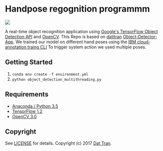 # Handpose regognition programmm

![](https://i.imgur.com/gDYoqN2.jpg)

A real-time object recognition application using [Google's TensorFlow Object Detection API](https://github.com/tensorflow/models/tree/master/research/object_detection) and [OpenCV](http://opencv.org/).
This Repo is based on [datitran](https://github.com/datitran) [Object-Detector-App](https://github.com/datitran/object_detector_app).
We trained our model on different hand poses using the [IBM cloud-annotation traing CLI](https://github.com/cloud-annotations/training)
To trigger system action we used multiple poses.

## Getting Started
1. `conda env create -f environment.yml`
2. `python object_detection_multithreading.py`


## Requirements
- [Anaconda / Python 3.5](https://www.continuum.io/downloads)
- [TensorFlow 1.2](https://www.tensorflow.org/)
- [OpenCV 3.0](http://opencv.org/)


## Copyright

See [LICENSE](LICENSE) for details.
Copyright (c) 2017 [Dat Tran](http://www.dat-tran.com/).
